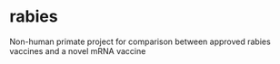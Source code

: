 # rabies
 Non-human primate project for comparison between approved rabies vaccines and a novel mRNA vaccine
